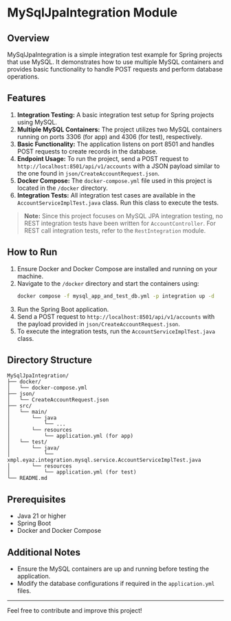 # MySqlJpaIntegration Module

## Overview
MySqlJpaIntegration is a simple integration test example for Spring projects that use MySQL. It demonstrates how to use multiple MySQL containers and provides basic functionality to handle POST requests and perform database operations.

## Features
1. **Integration Testing:** A basic integration test setup for Spring projects using MySQL.
2. **Multiple MySQL Containers:** The project utilizes two MySQL containers running on ports 3306 (for app) and 4306 (for test), respectively.
3. **Basic Functionality:** The application listens on port 8501 and handles POST requests to create records in the database.
4. **Endpoint Usage:** To run the project, send a POST request to `http://localhost:8501/api/v1/accounts` with a JSON payload similar to the one found in `json/CreateAccountRequest.json`.
5. **Docker Compose:** The `docker-compose.yml` file used in this project is located in the `/docker` directory.
6. **Integration Tests:** All integration test cases are available in the `AccountServiceImplTest.java` class. Run this class to execute the tests.

> **Note:** Since this project focuses on MySQL JPA integration testing, no REST integration tests have been written for `AccountController`. For REST call integration tests, refer to the `RestIntegration` module.

## How to Run
1. Ensure Docker and Docker Compose are installed and running on your machine.
2. Navigate to the `/docker` directory and start the containers using:
   ```bash
   docker compose -f mysql_app_and_test_db.yml -p integration up -d
   ```
3. Run the Spring Boot application.
4. Send a POST request to `http://localhost:8501/api/v1/accounts` with the payload provided in `json/CreateAccountRequest.json`.
5. To execute the integration tests, run the `AccountServiceImplTest.java` class.

## Directory Structure
```
MySqlJpaIntegration/
├── docker/
│   └── docker-compose.yml
├── json/
│   └── CreateAccountRequest.json
├── src/
│   └── main/
│       └── java
│           └── ...
│       └── resources
│           └── application.yml (for app)
│   └── test/
│       └── java/
│           └── xmpl.eyaz.integration.mysql.service.AccountServiceImplTest.java
│       └── resources
│           └── application.yml (for test)
└── README.md
```

## Prerequisites
- Java 21 or higher
- Spring Boot
- Docker and Docker Compose

## Additional Notes
- Ensure the MySQL containers are up and running before testing the application.
- Modify the database configurations if required in the `application.yml` files.

---

Feel free to contribute and improve this project!
